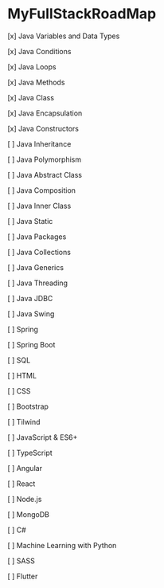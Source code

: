 # MyFullStackRoadMap

[x] Java Variables and Data Types <p>
[x] Java Conditions <p>
[x] Java Loops <p>
[x] Java Methods <p>
[x] Java Class <p>
[x] Java Encapsulation <p>
[x] Java Constructors <p>
[ ] Java Inheritance <p>
[ ] Java Polymorphism <p>
[ ] Java Abstract Class <p>
[ ] Java Composition <p>
[ ] Java Inner Class <p>
[ ] Java Static <p>
[ ] Java Packages <p>
[ ] Java Collections <p>
[ ] Java Generics <p>
[ ] Java Threading <p>
[ ] Java JDBC <p>
[ ] Java Swing <p>
[ ] Spring  <p>
[ ] Spring Boot <p>
[ ] SQL <p>
[ ] HTML <p>
[ ] CSS <p>
[ ] Bootstrap <p>
[ ] Tilwind <p>
[ ] JavaScript & ES6+ <p>
[ ] TypeScript <p>
[ ] Angular <p>
[ ] React <p>
[ ] Node.js <p>
[ ] MongoDB <p>
[ ] C# <p>
[ ] Machine Learning with Python <p>
[ ] SASS <p>
[ ] Flutter <p>
